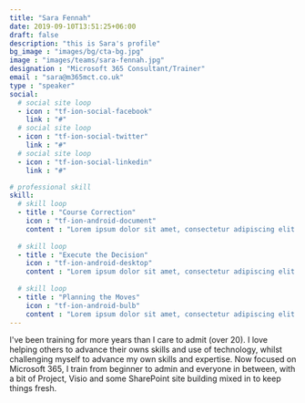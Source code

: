```yaml
---
title: "Sara Fennah"
date: 2019-09-10T13:51:25+06:00
draft: false
description: "this is Sara's profile"
bg_image : "images/bg/cta-bg.jpg"
image : "images/teams/sara-fennah.jpg"
designation : "Microsoft 365 Consultant/Trainer"
email : "sara@m365mct.co.uk"
type : "speaker"
social:
  # social site loop
  - icon : "tf-ion-social-facebook"
    link : "#"
  # social site loop
  - icon : "tf-ion-social-twitter"
    link : "#"
  # social site loop
  - icon : "tf-ion-social-linkedin"
    link : "#"

# professional skill
skill:
  # skill loop
  - title : "Course Correction"
    icon : "tf-ion-android-document"
    content : "Lorem ipsum dolor sit amet, consectetur adipiscing elit. Morbi hendrerit elit turpis, a porttitor tellus sollicitudin at."
    
  # skill loop
  - title : "Execute the Decision"
    icon : "tf-ion-android-desktop"
    content : "Lorem ipsum dolor sit amet, consectetur adipiscing elit. Morbi hendrerit elit turpis, a porttitor tellus sollicitudin at."
    
  # skill loop
  - title : "Planning the Moves"
    icon : "tf-ion-android-bulb"
    content : "Lorem ipsum dolor sit amet, consectetur adipiscing elit. Morbi hendrerit elit turpis, a porttitor tellus sollicitudin at."
---
```


I've been training for more years than I care to admit (over 20). I love helping others to advance their owns skills and use of technology, whilst challenging myself to advance my own skills and expertise. Now focused on Microsoft 365, I train from beginner to admin and everyone in between, with a bit of Project, Visio and some SharePoint site building mixed in to keep things fresh.
